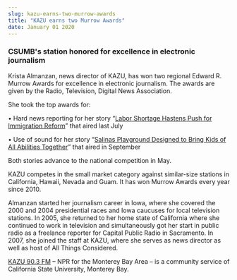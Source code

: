```yaml
---
slug: kazu-earns-two-murrow-awards
title: "KAZU earns two Murrow Awards"
date: January 01 2020
---
```


 
<h3>CSUMB&#039;s station honored for excellence in electronic journalism</h3>
<p>
  Krista Almanzan, news director of KAZU, has won two regional Edward R. Murrow
  Awards for excellence in electronic journalism. The awards are given by the
  Radio, Television, Digital News Association.
</p>
<p>She took the top awards for:</p>
<p>
  • Hard news reporting for her story “<a
    href="https://kazu.org/post/labor-shortage-hastens-push-immigration-reform"
    >Labor Shortage Hastens Push for Immigration Reform</a
  >” that aired last July
</p>
<p>
  • Use of sound for her story “<a
    href="https://kazu.org/post/salinas-playground-designed-bring-kids-all-abilities-together"
    >Salinas Playground Designed to Bring Kids of All Abilities Together</a
  >” that aired in September
</p>
<p>Both stories advance to the national competition in May.</p>
<p>
  KAZU competes in the small market category against similar-size stations in
  California, Hawaii, Nevada and Guam. It has won Murrow Awards every year since
  2010.
</p>
<p>
  Almanzan started her journalism career in Iowa, where she covered the 2000 and
  2004 presidential races and Iowa caucuses for local television stations. In
  2005, she returned to her home state of California where she continued to work
  in television and simultaneously got her start in public radio as a freelance
  reporter for Capital Public Radio in Sacramento. In 2007, she joined the staff
  at KAZU, where she serves as news director as well as host of All Things
  Considered.
</p>
<p>
  <a href="https://kazu.org">KAZU 90.3 FM</a> – NPR for the Monterey Bay Area –
  is a community service of California State University, Monterey Bay.
</p>
 

